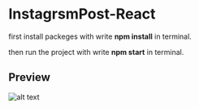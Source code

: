 # InstagrsmPost-React

first install packeges with write **npm install** in terminal.

then run the project with write **npm start** in terminal.

## Preview

![alt text](https://s6.uupload.ir/files/instagram_ny7a.png)
